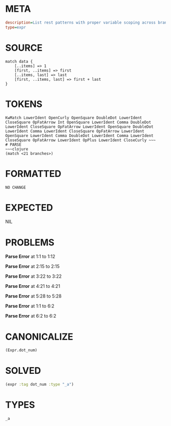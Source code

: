 # META
~~~ini
description=List rest patterns with proper variable scoping across branches
type=expr
~~~
# SOURCE
~~~roc
match data {
    [..items] => 1
    [first, ..items] => first
    [..items, last] => last
    [first, ..items, last] => first + last
}
~~~
# TOKENS
~~~text
KwMatch LowerIdent OpenCurly OpenSquare DoubleDot LowerIdent CloseSquare OpFatArrow Int OpenSquare LowerIdent Comma DoubleDot LowerIdent CloseSquare OpFatArrow LowerIdent OpenSquare DoubleDot LowerIdent Comma LowerIdent CloseSquare OpFatArrow LowerIdent OpenSquare LowerIdent Comma DoubleDot LowerIdent Comma LowerIdent CloseSquare OpFatArrow LowerIdent OpPlus LowerIdent CloseCurly ~~~
# PARSE
~~~clojure
(match <21 branches>)
~~~
# FORMATTED
~~~roc
NO CHANGE
~~~
# EXPECTED
NIL
# PROBLEMS
**Parse Error**
at 1:1 to 1:12

**Parse Error**
at 2:15 to 2:15

**Parse Error**
at 3:22 to 3:22

**Parse Error**
at 4:21 to 4:21

**Parse Error**
at 5:28 to 5:28

**Parse Error**
at 1:1 to 6:2

**Parse Error**
at 6:2 to 6:2

# CANONICALIZE
~~~clojure
(Expr.dot_num)
~~~
# SOLVED
~~~clojure
(expr :tag dot_num :type "_a")
~~~
# TYPES
~~~roc
_a
~~~
